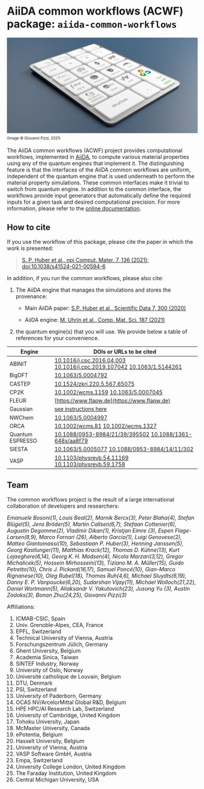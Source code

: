 # AiiDA common workflows (ACWF) package: `aiida-common-workflows`
![AiiDA common workflows](docs/source/images/calculator.jpg)
<sup><sub>(Image © Giovanni Pizzi, 2021)</sub></sup>

The AiiDA common workflows (ACWF) project provides computational workflows, implemented in [AiiDA](https://www.aiida.net), to compute various material properties using any of the quantum engines that implement it.
The distinguishing feature is that the interfaces of the AiiDA common workflows are uniform, independent of the quantum engine that is used underneath to perform the material property simulations.
These common interfaces make it trivial to switch from quantum engine.
In addition to the common interface, the workflows provide input generators that automatically define the required inputs for a given task and desired computational precision.
For more information, please refer to the [online documentation](https://aiida-common-workflows.readthedocs.io/en/latest/).


## How to cite
If you use the workflow of this package, please cite the paper in which the work is presented:

> [S. P. Huber et al., npj Comput. Mater. 7, 136 (2021); doi:10.1038/s41524-021-00594-6](https://doi.org/10.1038/s41524-021-00594-6)

In addition, if you run the common workflows, please also cite:

1. The AiiDA engine that manages the simulations and stores the provenance:

   * Main AiiDA paper: [S.P. Huber et al., Scientific Data 7, 300 (2020)](https://doi.org/10.1038/s41597-020-00638-4)

   * AiiDA engine: [M. Uhrin et al., Comp. Mat. Sci. 187 (2021)](https://doi.org/10.1016/j.commatsci.2020.110086)

2. the quantum engine(s) that you will use. We provide below a table of references for your convenience.

Engine           | DOIs or URLs to be cited
---------------- | ----------------------------
ABINIT           | [10.1016/j.cpc.2016.04.003](https://doi.org/10.1016/j.cpc.2016.04.003) [10.1016/j.cpc.2019.107042](https://doi.org/10.1016/j.cpc.2019.107042) [10.1063/1.5144261](https://doi.org/10.1063/1.5144261)
BigDFT           | [10.1063/5.0004792](https://doi.org/10.1063/5.0004792)
CASTEP           | [10.1524/zkri.220.5.567.65075](https://doi.org/10.1524/zkri.220.5.567.65075)
CP2K             | [10.1002/wcms.1159](https://doi.org/10.1002/wcms.1159) [10.1063/5.0007045](https://doi.org/10.1063/5.0007045)
FLEUR            | [https://www.flapw.de](https://www.flapw.de)
Gaussian         | [see instructions here](https://gaussian.com/g09citation/)
NWChem           | [10.1063/5.0004997](https://doi.org/10.1063/5.0004997)
ORCA             | [10.1002/wcms.81](https://doi.org/10.1002/wcms.81) [10.1002/wcms.1327](https://doi.org/10.1002/wcms.1327)
Quantum ESPRESSO | [10.1088/0953-8984/21/39/395502](https://doi.org/10.1088/0953-8984/21/39/395502) [10.1088/1361-648x/aa8f79](https://doi.org/10.1088/1361-648x/aa8f79)
SIESTA           | [10.1063/5.0005077](https://doi.org/10.1063/5.0005077) [10.1088/0953-8984/14/11/302](https://doi.org/10.1088/0953-8984/14/11/302)
VASP             | [10.1103/physrevb.54.11169](https://doi.org/10.1103/physrevb.54.11169)  [10.1103/physrevb.59.1758](https://doi.org/10.1103/physrevb.59.1758)

## Team

The common workflows project is the result of a large international collaboration of developers and researchers:

_Emanuele Bosoni(1), Louis Beal(2), Marnik Bercx(3), Peter Blaha(4), Stefan Blügel(5), Jens Bröder(5), Martin Callsen(6,7), Stefaan Cottenier(6), Augustin Degomme(2), Vladimir Dikan(1), Kristjan Eimre (3), Espen Flage-Larsen(8,9), Marco Fornari (26), Alberto Garcia(1), Luigi Genovese(2), Matteo Giantomassi(10), Sebastiaan P. Huber(3), Henning Janssen(5), Georg Kastlunger(11), Matthias Krack(12), Thomas D. Kühne(13), Kurt Lejaeghere(6,14), Georg K. H. Madsen(4), Nicola Marzari(3,12), Gregor Michalicek(5), Hossein Mirhosseini(13), Tiziano M. A. Müller(15), Guido Petretto(10), Chris J. Pickard(16,17), Samuel Poncé(10), Gian-Marco Rignanese(10), Oleg Rubel(18), Thomas Ruh(4,6), Michael Sluydts(6,19), Danny E. P. Vanpoucke(6,20), Sudarshan Vijay(11), Michael Wolloch(21,22), Daniel Wortmann(5), Aliaksandr V. Yakutovich(23), Jusong Yu (3), Austin Zadoks(3), Bonan Zhu(24,25), Giovanni Pizzi(3)_

Affiliations:

1) ICMAB-CSIC, Spain
2) Univ. Grenoble-Alpes, CEA, France
3) EPFL, Switzerland
4) Technical University of Vienna, Austria
5) Forschungszentrum Jülich, Germany
6) Ghent University, Belgium
7) Academia Sinica, Taiwan
8) SINTEF Industry, Norway
9) University of Oslo, Norway
10) Université catholique de Louvain, Belgium
11) DTU, Denmark
12) PSI, Switzerland
13) University of Paderborn, Germany
14) OCAS NV/ArcelorMittal Global R&D, Belgium
15) HPE HPC/AI Research Lab, Switzerland
16) University of Cambridge, United Kingdom
17) Tohoku University, Japan
18) McMaster University, Canada
19) ePotentia, Belgium
20) Hasselt University, Belgium
21) University of Vienna, Austria
22) VASP Software GmbH, Austria
23) Empa, Switzerland
24) University College London, United Kingdom
25) The Faraday Institution, United Kingdom
26) Central Michigan University, USA
